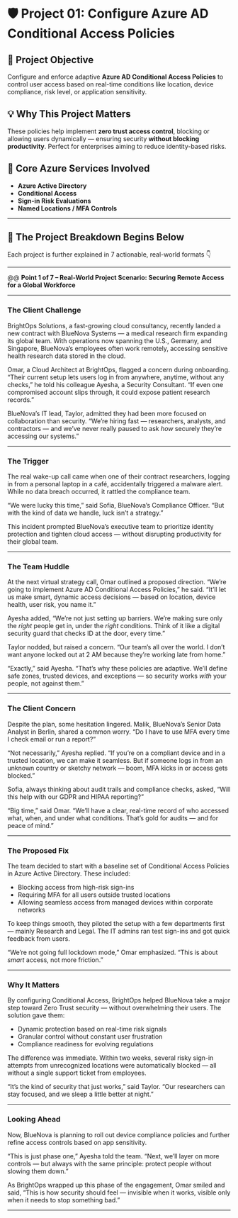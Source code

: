 # 🛡️ Project 01: Configure Azure AD Conditional Access Policies

## 📌 Project Objective  
Configure and enforce adaptive **Azure AD Conditional Access Policies** to control user access based on real-time conditions like location, device compliance, risk level, or application sensitivity.

## 💡 Why This Project Matters  
These policies help implement **zero trust access control**, blocking or allowing users dynamically — ensuring security **without blocking productivity**. Perfect for enterprises aiming to reduce identity-based risks.

## 🧰 Core Azure Services Involved
- **Azure Active Directory**
- **Conditional Access**
- **Sign-in Risk Evaluations**
- **Named Locations / MFA Controls**
---

## 🔁 The Project Breakdown Begins Below  
Each project is further explained in 7 actionable, real-world formats 👇

---
@@ **Point 1 of 7 – Real-World Project Scenario: Securing Remote Access for a Global Workforce**

---

### The Client Challenge

BrightOps Solutions, a fast-growing cloud consultancy, recently landed a new contract with BlueNova Systems — a medical research firm expanding its global team. With operations now spanning the U.S., Germany, and Singapore, BlueNova’s employees often work remotely, accessing sensitive health research data stored in the cloud.

Omar, a Cloud Architect at BrightOps, flagged a concern during onboarding. “Their current setup lets users log in from anywhere, anytime, without any checks,” he told his colleague Ayesha, a Security Consultant. “If even one compromised account slips through, it could expose patient research records.”

BlueNova’s IT lead, Taylor, admitted they had been more focused on collaboration than security. “We’re hiring fast — researchers, analysts, and contractors — and we’ve never really paused to ask *how* securely they’re accessing our systems.”

---

### The Trigger

The real wake-up call came when one of their contract researchers, logging in from a personal laptop in a café, accidentally triggered a malware alert. While no data breach occurred, it rattled the compliance team.

“We were lucky this time,” said Sofia, BlueNova’s Compliance Officer. “But with the kind of data we handle, luck isn’t a strategy.”

This incident prompted BlueNova’s executive team to prioritize identity protection and tighten cloud access — without disrupting productivity for their global team.

---

### The Team Huddle

At the next virtual strategy call, Omar outlined a proposed direction. “We’re going to implement Azure AD Conditional Access Policies,” he said. “It’ll let us make smart, dynamic access decisions — based on location, device health, user risk, you name it.”

Ayesha added, “We’re not just setting up barriers. We’re making sure only the *right* people get in, under the *right* conditions. Think of it like a digital security guard that checks ID at the door, every time.”

Taylor nodded, but raised a concern. “Our team’s all over the world. I don’t want anyone locked out at 2 AM because they’re working late from home.”

“Exactly,” said Ayesha. “That’s why these policies are adaptive. We’ll define safe zones, trusted devices, and exceptions — so security works *with* your people, not against them.”

---

### The Client Concern

Despite the plan, some hesitation lingered. Malik, BlueNova’s Senior Data Analyst in Berlin, shared a common worry. “Do I have to use MFA every time I check email or run a report?”

“Not necessarily,” Ayesha replied. “If you’re on a compliant device and in a trusted location, we can make it seamless. But if someone logs in from an unknown country or sketchy network — boom, MFA kicks in or access gets blocked.”

Sofia, always thinking about audit trails and compliance checks, asked, “Will this help with our GDPR and HIPAA reporting?”

“Big time,” said Omar. “We’ll have a clear, real-time record of who accessed what, when, and under what conditions. That’s gold for audits — and for peace of mind.”

---

### The Proposed Fix

The team decided to start with a baseline set of Conditional Access Policies in Azure Active Directory. These included:

* Blocking access from high-risk sign-ins
* Requiring MFA for all users outside trusted locations
* Allowing seamless access from managed devices within corporate networks

To keep things smooth, they piloted the setup with a few departments first — mainly Research and Legal. The IT admins ran test sign-ins and got quick feedback from users.

“We’re not going full lockdown mode,” Omar emphasized. “This is about *smart* access, not more friction.”

---

### Why It Matters

By configuring Conditional Access, BrightOps helped BlueNova take a major step toward Zero Trust security — without overwhelming their users. The solution gave them:

* Dynamic protection based on real-time risk signals
* Granular control without constant user frustration
* Compliance readiness for evolving regulations

The difference was immediate. Within two weeks, several risky sign-in attempts from unrecognized locations were automatically blocked — all without a single support ticket from employees.

“It’s the kind of security that just works,” said Taylor. “Our researchers can stay focused, and we sleep a little better at night.”

---

### Looking Ahead

Now, BlueNova is planning to roll out device compliance policies and further refine access controls based on app sensitivity.

“This is just phase one,” Ayesha told the team. “Next, we’ll layer on more controls — but always with the same principle: protect people without slowing them down.”

As BrightOps wrapped up this phase of the engagement, Omar smiled and said, “This is how security should feel — invisible when it works, visible only when it needs to stop something bad.”

---

